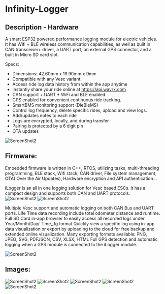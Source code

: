 # Infinity-Logger

## Description - Hardware

A smart ESP32 powered performance logging module for electric vehicles. It has Wifi + BLE wireless communication capabilities, as well as built in CAN transceiver+ driver, a UART port, an external GPS connector, and a built in Micro SD card slot.

Specs:

* Dimensions:  42.60mm x 19.90mm x 9mm
* Compatible with any Vesc variant.
* Access ride log data history from within the app anytime
* Instantly share your ride online at https://api.wavrx.com
* CAN support + UART + WiFi and BLE enabled
* GPS enabled for convenient continuous ride tracking.
* SmartBMS monitoring support (DieBieMS)
* Control log frequency, delete specific rides, upload and view logs.
* Add/updates notes to each ride
* Logs are encrypted, locally, and during transfer
* Pairing is protected by a 6 digit pin
* OTA updates

![ScreenShot2](https://github.com/WavRX/Infinity-Logger/blob/main/Images/Screen%20Shot%202020-11-27%20AM.png)

## Firmware:

Embedded firmware is written in C++, RTOS, utilizing tasks, multi-threading programming, BLE stack, Wifi stack, CAN driver, File system management, OTA( Over the Air Updates), Hardware encryption and API authentication...

iLogger is an all in one logging solution for Vesc based ESCs. It has a compact design and supports both CAN and UART protocols.
![ScreenShot2](https://github.com/WavRX/Infinity-Logger/blob/main/Images/CANBUS2-150x150.png)
![ScreenShot2](https://github.com/WavRX/Infinity-Logger/blob/main/Images/UART2-150x150.png)

Multiple Vesc support and automatic logging on both CAN Bus and UART ports.
Life Time data recording include total odometer distance and runtime.
Full SD Card in-app browser to easily access all recorded logs under Year/Month/Day/ Time_.lg format
Quickly view a specific log using in-app data visualization or export by uploading to the cloud for free backup and extended online visualization.
Many exporting formats available: PNG, JPEG, SVG, PDFJSON, CSV, XLSX, HTML
Full GPS detection and automatic logging when a GPS module is connected to the iLogger module.

![ScreenShot2](https://github.com/WavRX/Infinity-Logger/blob/main/Images/Screen%20Shot%202022-08-25%20at%205.44.08%20AM.png)

## Images:
![ScreenShot2](https://github.com/WavRX/Infinity-Logger/blob/main/Images/4.jpg)
![ScreenShot2](https://github.com/WavRX/Infinity-Logger/blob/main/Images/5.jpg)
![ScreenShot2](https://github.com/WavRX/Infinity-Logger/blob/main/Images/11.jpg)
![ScreenShot2](https://github.com/WavRX/Infinity-Logger/blob/main/Images/13.jpg)
![ScreenShot2](https://github.com/WavRX/Infinity-Logger/blob/main/Images/14.jpg)
